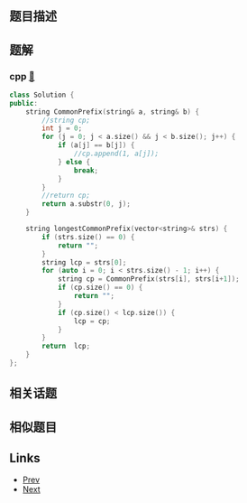
# [](https://leetcode-cn.com/problems/longest-common-prefix)

## 题目描述



## 题解

### cpp [🔗](longest-common-prefix.cpp) 
```cpp
class Solution {
public:
    string CommonPrefix(string& a, string& b) {
        //string cp;
        int j = 0;
        for (j = 0; j < a.size() && j < b.size(); j++) {
            if (a[j] == b[j]) {
                //cp.append(1, a[j]);
            } else {
                break;
            }
        }
        //return cp;
        return a.substr(0, j);
    }

    string longestCommonPrefix(vector<string>& strs) {
        if (strs.size() == 0) {
            return "";
        }
        string lcp = strs[0];
        for (auto i = 0; i < strs.size() - 1; i++) {
            string cp = CommonPrefix(strs[i], strs[i+1]);
            if (cp.size() == 0) {
                return "";
            }
            if (cp.size() < lcp.size()) {
                lcp = cp;
            }
        }
        return  lcp;
    }
};
```


## 相关话题



## 相似题目



## Links

- [Prev](../roman-to-integer/README.md) 
- [Next](../3sum/README.md) 

